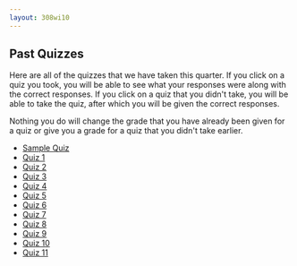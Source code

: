 ```yaml
---
layout: 308wi10
---
```


## Past Quizzes

Here are all of the quizzes that we have taken this quarter. If you
click on a quiz you took, you will be able to see what your responses
were along with the correct responses. If you click on a quiz that you
didn't take, you will be able to take the quiz, after which you will be
given the correct responses.

Nothing you do will change the grade that you have already been given
for a quiz or give you a grade for a quiz that you didn't take earlier.

-   [Sample
    Quiz](https://catalysttools.washington.edu/webq/survey/grigg/83276)
-   [Quiz
    1](https://catalysttools.washington.edu/webq/survey/grigg/83573)
-   [Quiz
    2](https://catalysttools.washington.edu/webq/survey/grigg/83577)
-   [Quiz
    3](https://catalysttools.washington.edu/webq/survey/grigg/85462)
-   [Quiz
    4](https://catalysttools.washington.edu/webq/survey/grigg/85465)
-   [Quiz
    5](https://catalysttools.washington.edu/webq/survey/grigg/86785)
-   [Quiz
    6](https://catalysttools.washington.edu/webq/survey/grigg/87274)
-   [Quiz
    7](https://catalysttools.washington.edu/webq/survey/grigg/87276)
-   [Quiz
    8](https://catalysttools.washington.edu/webq/survey/grigg/88223)
-   [Quiz
    9](https://catalysttools.washington.edu/webq/survey/grigg/88224)
-   [Quiz
    10](https://catalysttools.washington.edu/webq/survey/grigg/86249)
-   [Quiz
    11](https://catalysttools.washington.edu/webq/survey/grigg/95804)

